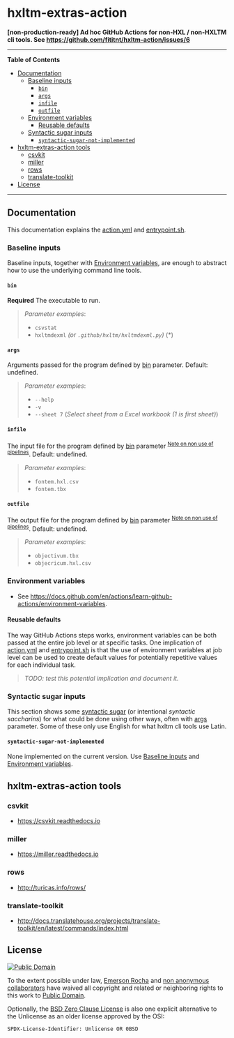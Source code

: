 # hxltm-extras-action
**[non-production-ready] Ad hoc GitHub Actions for non-HXL / non-HXLTM cli tools. See https://github.com/fititnt/hxltm-action/issues/6**

---

**Table of Contents**

<!-- TOC depthFrom:2 -->

- [Documentation](#documentation)
    - [Baseline inputs](#baseline-inputs)
        - [`bin`](#bin)
        - [`args`](#args)
        - [`infile`](#infile)
        - [`outfile`](#outfile)
    - [Environment variables](#environment-variables)
        - [Reusable defaults](#reusable-defaults)
    - [Syntactic sugar inputs](#syntactic-sugar-inputs)
        - [`syntactic-sugar-not-implemented`](#syntactic-sugar-not-implemented)
- [hxltm-extras-action tools](#hxltm-extras-action-tools)
    - [csvkit](#csvkit)
    - [miller](#miller)
    - [rows](#rows)
    - [translate-toolkit](#translate-toolkit)
- [License](#license)

<!-- /TOC -->

---

<!--
- https://github.com/nektos/act
- https://github.com/actions/hello-world-docker-action
- https://docs.github.com/en/actions/creating-actions/creating-a-docker-container-action
- https://docs.github.com/en/actions/learn-github-actions/workflow-commands-for-github-actions

cp -r /workspace/git/fititnt/hxltm-extras-action /home/fititnt/Downloads/hxltm-extras-action-backup

rsync -r -a -v /workspace/git/fititnt/hxltm-extras-action/ /home/fititnt/Downloads/hxltm-extras-action
cd /home/fititnt/Downloads/hxltm-extras-action
docker run --rm -it $(docker build -q .)

docker run --rm -it $(docker build -q .) 'compgen -c'  # nao disponivel
docker run --rm -it $(docker build -q .) 'which csvstat'
docker run --rm -it $(docker build -q .) 'which csv2po'
docker run --rm -it $(docker build -q .) 'ls /usr/local/bin/'
docker run --rm -it $(docker build -q .) 'find /usr/local/bin/ -executable -type f'
docker run --rm -it $(docker build -q -f Dockerfile-extras .) 'hxltmcli --help'

> Delete old images
docker rmi $(docker images -f "dangling=true" -q)

cp .github/hxltm/hxltm-exemplum-linguam.tm.hxl.csv hxltm-exemplum-linguam.tm.hxl.csv

docker run --rm -it $(docker build -q .) 'hxltmcli' 'tests/hxltm-exemplum-linguam.tm.hxl.csv' 'objectivum.tbx' '--objectivum-TBX-Basim'

- # Using act
act
act --privileged

-#
-# Issues
-#  - https://github.com/nektos/act/issues/555
-#    - https://github.com/nektos/act/issues/410#issuecomment-732096442
-->

## Documentation

This documentation explains the [action.yml](action.yml) and
[entrypoint.sh](entrypoint.sh).

### Baseline inputs

Baseline inputs, together with [Environment variables](#environment-variables),
are enough to abstract how to use the underlying command line tools.

#### `bin`
**Required** The executable to run.

> _Parameter examples_:
> - `csvstat`
> - `hxltmdexml` _(or `.github/hxltm/hxltmdexml.py`)_ (*)

#### `args`
Arguments passed for the program defined by [bin](#bin) parameter.
Default: undefined.

> _Parameter examples_:
> - `--help`
> - `-v`
> - `--sheet 7` (_Select sheet from a Excel workbook (1 is first sheet)_)

#### `infile`
The input file for the program defined by [bin](#bin) parameter
<sup>[Note on non use of pipelines](#note-on-non-use-of-pipelines)</sup>.
Default: undefined.

> _Parameter examples_:
> - `fontem.hxl.csv`
> - `fontem.tbx`

#### `outfile`
The output file for the program defined by [bin](#bin) parameter
<sup>[Note on non use of pipelines](#note-on-non-use-of-pipelines)</sup>.
Default: undefined.

> _Parameter examples_:
> - `objectivum.tbx`
> - `objecricum.hxl.csv`

### Environment variables
- See <https://docs.github.com/en/actions/learn-github-actions/environment-variables>.

#### Reusable defaults
The way GitHub Actions steps works, environment variables can be both passed
at the entire job level or at specific tasks. One implication of
[action.yml](action.yml) and [entrypoint.sh](entrypoint.sh) is that the use of
environment variables at job level can be used to create default values for
potentially repetitive values for each individual task.

> _TODO: test this potential implication and document it._

### Syntactic sugar inputs
This section shows some [syntactic sugar](https://en.wikipedia.org/wiki/Syntactic_sugar)
(or intentional _syntactic saccharins_) for what could be done using other ways,
often with [args](#args) parameter. Some of these only use English for what
hxltm cli tools use Latin.

#### `syntactic-sugar-not-implemented`

None implemented on the current version. Use [Baseline inputs](#baseline-inputs)
and [Environment variables](#environment-variables).

## hxltm-extras-action tools

### csvkit
- <https://csvkit.readthedocs.io>

### miller
- <https://miller.readthedocs.io>

### rows
- <http://turicas.info/rows/>

### translate-toolkit
- <http://docs.translatehouse.org/projects/translate-toolkit/en/latest/commands/index.html>

## License

[![Public Domain](https://i.creativecommons.org/p/zero/1.0/88x31.png)](UNLICENSE)

To the extent possible under law, [Emerson Rocha](https://github.com/fititnt)
and [non anonymous collaborators](https://github.com/fititnt/hxltm-extras-action/graphs/contributors)
have waived all copyright and related or neighboring rights to this work to
[Public Domain](UNLICENSE).

Optionally, the [BSD Zero Clause License](https://spdx.org/licenses/0BSD.html)
is also one explicit alternative to the Unlicense as an older license approved
by the OSI:

`SPDX-License-Identifier: Unlicense OR 0BSD`